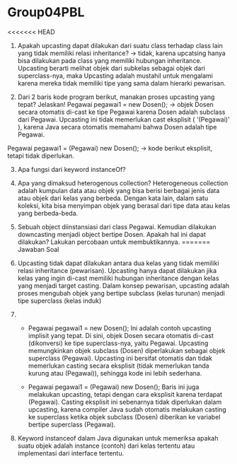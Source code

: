 # Group04PBL
<<<<<<< HEAD
1.	Apakah upcasting dapat dilakukan dari suatu class terhadap class lain yang tidak memiliki relasi inheritance?
-> tidak, karena upcatsing hanya bisa dilakukan pada class yang memiliki hubungan inheritance. Upcasting berarti melihat objek dari subkelas sebagai objek dari superclass-nya, maka Upcasting adalah mustahil untuk mengalami karena mereka tidak memiliki tipe yang sama dalam hierarki pewarisan.

2.	Dari 2 baris kode program berikut, manakan proses upcasting yang tepat? Jelaskan!
Pegawai pegawai1 = new Dosen();
-> objek Dosen secara otomatis di-cast ke tipe Pegawai karena Dosen adalah subclass dari Pegawai. Upcasting ini tidak memerlukan cast eksplisit ( '(Pegawai)' ), karena Java secara otomatis memahami bahwa Dosen adalah tipe Pegawai.

Pegawai pegawai1 = (Pegawai) new Dosen();
-> kode berikut eksplisit, tetapi tidak diperlukan.

3.	Apa fungsi dari keyword instanceOf?
4.	Apa yang dimaksud heterogenous collection? Heterogeneous collection adalah kumpulan data atau objek yang bisa berisi berbagai jenis data atau objek dari kelas yang berbeda. Dengan kata lain, dalam satu koleksi, kita bisa menyimpan objek yang berasal dari tipe data atau kelas yang berbeda-beda.
5.	Sebuah object diinstansiasi dari class Pegawai. Kemudian dilakukan downcasting menjadi object bertipe Dosen. Apakah hal ini dapat dilakukan? Lakukan percobaan untuk membuktikannya.
=======
Jawaban Soal

1. Upcasting tidak dapat dilakukan antara dua kelas yang tidak memiliki relasi inheritance (pewarisan). Upcasting hanya dapat dilakukan jika kelas yang ingin di-cast memiliki hubungan inheritance dengan kelas yang menjadi target casting. Dalam konsep pewarisan, upcasting adalah proses mengubah objek yang bertipe subclass (kelas turunan) menjadi tipe superclass (kelas induk)

2. - Pegawai pegawai1 = new Dosen();
Ini adalah contoh upcasting implisit yang tepat. Di sini, objek Dosen secara otomatis di-cast (dikonversi) ke tipe superclass-nya, yaitu Pegawai. Upcasting memungkinkan objek subclass (Dosen) diperlakukan sebagai objek superclass (Pegawai). Upcasting ini bersifat otomatis dan tidak memerlukan casting secara eksplisit (tidak memerlukan tanda kurung atau (Pegawai)), sehingga kode ini lebih sederhana.

   - Pegawai pegawai1 = (Pegawai) new Dosen();
Baris ini juga melakukan upcasting, tetapi dengan cara eksplisit karena terdapat (Pegawai). Casting eksplisit ini sebenarnya tidak diperlukan dalam upcasting, karena compiler Java sudah otomatis melakukan casting ke superclass ketika objek subclass (Dosen) diberikan ke variabel bertipe superclass (Pegawai).
3. Keyword instanceof dalam Java digunakan untuk memeriksa apakah suatu objek adalah instance (contoh) dari kelas tertentu atau implementasi dari interface tertentu.
  
